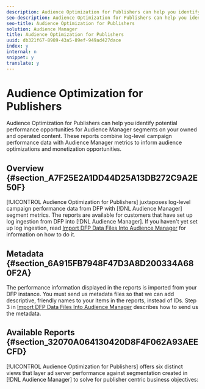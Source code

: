 ```yaml
---
description: Audience Optimization for Publishers can help you identify potential performance opportunities for Audience Manager segments on your owned and operated content. These reports combine log-level campaign performance data with Audience Manager metrics to inform audience optimizations and monetization opportunities.
seo-description: Audience Optimization for Publishers can help you identify potential performance opportunities for Audience Manager segments on your owned and operated content. These reports combine log-level campaign performance data with Audience Manager metrics to inform audience optimizations and monetization opportunities.
seo-title: Audience Optimization for Publishers
solution: Audience Manager
title: Audience Optimization for Publishers
uuid: db321f67-8989-43a5-89ef-949ad427dace
index: y
internal: n
snippet: y
translate: y
---
```


# Audience Optimization for Publishers

Audience Optimization for Publishers can help you identify potential performance opportunities for Audience Manager segments on your owned and operated content. These reports combine log-level campaign performance data with Audience Manager metrics to inform audience optimizations and monetization opportunities.


## Overview {#section_A7F25E2A1DD44D25A13DB272C9A2E50F}



[!UICONTROL Audience Optimization for Publishers] juxtaposes log-level campaign performance data from DFP with [!DNL Audience Manager] segment metrics. The reports are available for customers that have set up log ingestion from DFP into [!DNL Audience Manager]. If you haven't yet set up log ingestion, read [Import DFP Data Files Into Audience Manager](../../../reporting/audience-optimization-reports/aor-publishers/import-dfp.md#concept_32EC89A543BA4333B62DD4C0B3E7060A) for information on how to do it. 

## Metadata {#section_6A915FB7948F47D3A8D200334A680F2A}



The performance information displayed in the reports is imported from your DFP instance. You must send us metadata files so that we can add descriptive, friendly names to your items in the reports, instead of IDs. Step 3 in [Import DFP Data Files Into Audience Manager](../../../reporting/audience-optimization-reports/aor-publishers/import-dfp.md#concept_32EC89A543BA4333B62DD4C0B3E7060A) describes how to send us the metadata. 

## Available Reports {#section_32070A064130420D8F4F062A93AEECFD}



[!UICONTROL Audience Optimization for Publishers] offers six distinct views that layer ad server performance against segmentation created in [!DNL Audience Manager] to solve for publisher centric business objectives: 
